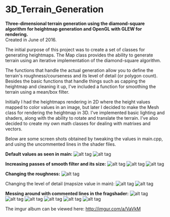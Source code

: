# 3D_Terrain_Generation
**Three-dimensional terrain generation using the diamond-square algorithm for heightmap generation and 
OpenGL with GLEW for rendering.**   
Created in June of 2016.

The initial purpose of this project was to create a set of classes for generating heightmaps. The Map class
provides the ability to generate terrain using an iterative implementation of the diamond-square algorithm.

The functions that handle the actual generation allow you to define the terrain's roughness/courseness and its level of detail 
(or polygon count).  Besides the basic functions that handle things such as capping the heightmap and cleaning it up, I've included
a function for smoothing the terrain using a mean/box filter.  

Initially I had the heightmaps rendering in 2D where the height values mapped to color values in an image,
but later I decided to make the Mesh class for rendering the heightmap in 3D. I've implemented
basic lighting and shaders, along with the ability to rotate and translate the terrain.  I've also decided to create my own math 
classes for dealing with matrixes and vectors.

Below are some screen shots obtained by tweaking the values in main.cpp, and using the uncommented lines in the shader files.

**Default values as seen in main:**
![alt tag](http://i.imgur.com/26EB0Kh.jpg)
![alt tag](http://i.imgur.com/bxUosov.jpg)

**Increasing passes of smooth filter and its size:**
![alt tag](http://i.imgur.com/ruzV7iD.jpg)
![alt tag](http://i.imgur.com/zBWACu1.jpg)
![alt tag](http://i.imgur.com/hyRevyJ.jpg)

**Changing the roughness:**
![alt tag](http://i.imgur.com/GeAj6PZ.jpg)

Changing the level of detail (mapsize value in main):
![alt tag](http://i.imgur.com/UW1peQ3.jpg)
![alt tag](http://i.imgur.com/ydKujWf.jpg)

**Messing around with commented lines in the fragshader:**
![alt tag](http://i.imgur.com/1uN46Rg.jpg)
![alt tag](http://i.imgur.com/7t1jZax.jpg)
![alt tag](http://i.imgur.com/ZAYN6tq.jpg)
![alt tag](http://i.imgur.com/HCRmDOh.jpg)
![alt tag](http://i.imgur.com/IBryzHQ.jpg)
![alt tag](http://i.imgur.com/5FQPebt.jpg)

The imgur album can be viewed here: http://imgur.com/a/VaVkM
